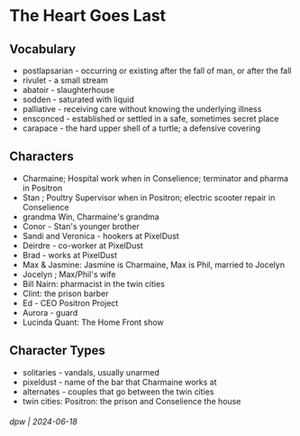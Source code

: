 # The Heart Goes Last

## Vocabulary

* postlapsarian - occurring or existing after the fall of man, or after the fall
* rivulet - a small stream
* abatoir - slaughterhouse
* sodden - saturated with liquid
* palliative - receiving care without knowing the underlying illness
* ensconced - established or settled in a safe, sometimes secret place
* carapace - the hard upper shell of a turtle; a defensive covering

## Characters

* Charmaine; Hospital work when in Conselience; terminator and pharma in Positron
* Stan ; Poultry Supervisor when in Positron; electric scooter repair in Conselience
* grandma Win, Charmaine's grandma
* Conor - Stan's younger brother
* Sandi and Veronica - hookers at PixelDust
* Deirdre - co-worker at PixelDust
* Brad - works at PixelDust
* Max & Jasmine: Jasmine is Charmaine, Max is Phil, married to Jocelyn
* Jocelyn ; Max/Phil's wife
* Bill Nairn: pharmacist in the twin cities
* Clint: the prison barber
* Ed - CEO Positron Project
* Aurora - guard
* Lucinda Quant: The Home Front show

## Character Types

* solitaries - vandals, usually unarmed
* pixeldust - name of the bar that Charmaine works at
* alternates - couples that go between the twin cities
* twin cities: Positron: the prison and Conselience the house

###### dpw | 2024-06-18
